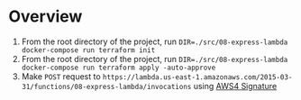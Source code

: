 # Overview

1. From the root directory of the project, run `DIR=./src/08-express-lambda docker-compose run terraform init`
1. From the root directory of the project, run `DIR=./src/08-express-lambda docker-compose run terraform apply -auto-approve`
1. Make `POST` request to `https://lambda.us-east-1.amazonaws.com/2015-03-31/functions/08-express-lambda/invocations` using [AWS4 Signature](https://stackoverflow.com/a/40752754)

